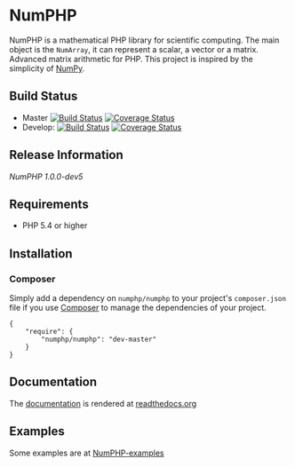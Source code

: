 # NumPHP

NumPHP is a mathematical PHP library for scientific computing. The main object is the `NumArray`, it can represent a scalar, a vector
or a matrix. Advanced matrix arithmetic for PHP. This project is inspired by the simplicity of
[NumPy](http://www.numpy.org/).

## Build Status

* Master
[![Build Status](https://travis-ci.org/NumPHP/NumPHP.svg?branch=master)](https://travis-ci.org/NumPHP/NumPHP)
[![Coverage Status](https://coveralls.io/repos/NumPHP/NumPHP/badge.png?branch=master)](https://coveralls.io/r/NumPHP/NumPHP?branch=master)
* Develop:
[![Build Status](https://travis-ci.org/NumPHP/NumPHP.svg?branch=develop)](https://travis-ci.org/NumPHP/NumPHP)
[![Coverage Status](https://coveralls.io/repos/NumPHP/NumPHP/badge.png?branch=develop)](https://coveralls.io/r/NumPHP/NumPHP?branch=develop)

## Release Information

*NumPHP 1.0.0-dev5*

## Requirements

- PHP 5.4 or higher

## Installation

### Composer

Simply add a dependency on `numphp/numphp` to your project's `composer.json` file if you use [Composer](http://getcomposer.org/) to manage the dependencies of your project.

    {
        "require": {
            "numphp/numphp": "dev-master"
        }
    }

## Documentation

The [documentation](https://github.com/NumPHP/NumPHP-docs) is rendered at [readthedocs.org](http://numphp.readthedocs.org)

## Examples

Some examples are at [NumPHP-examples](https://github.com/NumPHP/NumPHP-examples)
